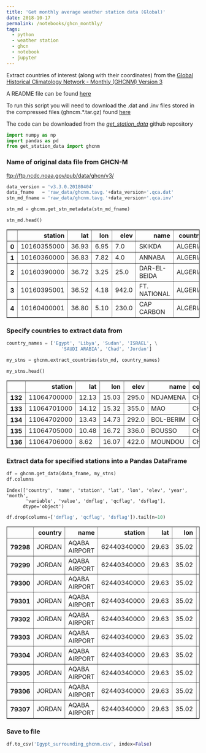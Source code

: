```yaml
---
title: 'Get monthly average weather station data (Global)'
date: 2018-10-17
permalink: /notebooks/ghcn_monthly/
tags:
  - python
  - weather station
  - ghcn
  - notebook
  - jupyter
---
```


Extract countries of interest (along with their coordinates) from the
[Global Historical Climatology Network - Monthly (GHCNM) Version 3](https://www.ncdc.noaa.gov/ghcnm/v3.php)

A README file can be found [here](ftp://ftp.ncdc.noaa.gov/pub/data/ghcn/v3/README)

To run this script you will need to download the .dat and .inv files stored in the compressed files (ghncm.*.tar.gz) found [here](ftp://ftp.ncdc.noaa.gov/pub/data/ghcn/v3/)

The code can be downloaded from the [_get_station_data_](https://github.com/scott-hosking/get_station_data) github repository

```python
import numpy as np
import pandas as pd
from get_station_data import ghcnm
```

### Name of original data file from GHCN-M
ftp://ftp.ncdc.noaa.gov/pub/data/ghcn/v3/


```python
data_version = 'v3.3.0.20180404'
data_fname   = 'raw_data/ghcnm.tavg.'+data_version+'.qca.dat'
stn_md_fname = 'raw_data/ghcnm.tavg.'+data_version+'.qca.inv'

stn_md = ghcnm.get_stn_metadata(stn_md_fname)

stn_md.head()
```




<div>
<style scoped>
    .dataframe tbody tr th:only-of-type {
        vertical-align: middle;
    }

    .dataframe tbody tr th {
        vertical-align: top;
    }

    .dataframe thead th {
        text-align: right;
    }
</style>
<table border="1" class="dataframe">
  <thead>
    <tr style="text-align: right;">
      <th></th>
      <th>station</th>
      <th>lat</th>
      <th>lon</th>
      <th>elev</th>
      <th>name</th>
      <th>country</th>
    </tr>
  </thead>
  <tbody>
    <tr>
      <th>0</th>
      <td>10160355000</td>
      <td>36.93</td>
      <td>6.95</td>
      <td>7.0</td>
      <td>SKIKDA</td>
      <td>ALGERIA</td>
    </tr>
    <tr>
      <th>1</th>
      <td>10160360000</td>
      <td>36.83</td>
      <td>7.82</td>
      <td>4.0</td>
      <td>ANNABA</td>
      <td>ALGERIA</td>
    </tr>
    <tr>
      <th>2</th>
      <td>10160390000</td>
      <td>36.72</td>
      <td>3.25</td>
      <td>25.0</td>
      <td>DAR-EL-BEIDA</td>
      <td>ALGERIA</td>
    </tr>
    <tr>
      <th>3</th>
      <td>10160395001</td>
      <td>36.52</td>
      <td>4.18</td>
      <td>942.0</td>
      <td>FT. NATIONAL</td>
      <td>ALGERIA</td>
    </tr>
    <tr>
      <th>4</th>
      <td>10160400001</td>
      <td>36.80</td>
      <td>5.10</td>
      <td>230.0</td>
      <td>CAP CARBON</td>
      <td>ALGERIA</td>
    </tr>
  </tbody>
</table>
</div>



### Specify countries to extract data from


```python
country_names = ['Egypt', 'Libya', 'Sudan', 'ISRAEL', \
                    'SAUDI ARABIA', 'Chad', 'Jordan']

my_stns = ghcnm.extract_countries(stn_md, country_names)

my_stns.head()
```




<div>
<style scoped>
    .dataframe tbody tr th:only-of-type {
        vertical-align: middle;
    }

    .dataframe tbody tr th {
        vertical-align: top;
    }

    .dataframe thead th {
        text-align: right;
    }
</style>
<table border="1" class="dataframe">
  <thead>
    <tr style="text-align: right;">
      <th></th>
      <th>station</th>
      <th>lat</th>
      <th>lon</th>
      <th>elev</th>
      <th>name</th>
      <th>country</th>
    </tr>
  </thead>
  <tbody>
    <tr>
      <th>132</th>
      <td>11064700000</td>
      <td>12.13</td>
      <td>15.03</td>
      <td>295.0</td>
      <td>NDJAMENA</td>
      <td>CHAD</td>
    </tr>
    <tr>
      <th>133</th>
      <td>11064701000</td>
      <td>14.12</td>
      <td>15.32</td>
      <td>355.0</td>
      <td>MAO</td>
      <td>CHAD</td>
    </tr>
    <tr>
      <th>134</th>
      <td>11064702000</td>
      <td>13.43</td>
      <td>14.73</td>
      <td>292.0</td>
      <td>BOL-BERIM</td>
      <td>CHAD</td>
    </tr>
    <tr>
      <th>135</th>
      <td>11064705000</td>
      <td>10.48</td>
      <td>16.72</td>
      <td>336.0</td>
      <td>BOUSSO</td>
      <td>CHAD</td>
    </tr>
    <tr>
      <th>136</th>
      <td>11064706000</td>
      <td>8.62</td>
      <td>16.07</td>
      <td>422.0</td>
      <td>MOUNDOU</td>
      <td>CHAD</td>
    </tr>
  </tbody>
</table>
</div>



### Extract data for specified stations into a Pandas DataFrame


```python
df = ghcnm.get_data(data_fname, my_stns)
df.columns
```




    Index(['country', 'name', 'station', 'lat', 'lon', 'elev', 'year', 'month',
           'variable', 'value', 'dmflag', 'qcflag', 'dsflag'],
          dtype='object')




```python
df.drop(columns=['dmflag', 'qcflag', 'dsflag']).tail(n=10)
```




<div>
<style scoped>
    .dataframe tbody tr th:only-of-type {
        vertical-align: middle;
    }

    .dataframe tbody tr th {
        vertical-align: top;
    }

    .dataframe thead th {
        text-align: right;
    }
</style>
<table border="1" class="dataframe">
  <thead>
    <tr style="text-align: right;">
      <th></th>
      <th>country</th>
      <th>name</th>
      <th>station</th>
      <th>lat</th>
      <th>lon</th>
      <th>elev</th>
      <th>year</th>
      <th>month</th>
      <th>variable</th>
      <th>value</th>
    </tr>
  </thead>
  <tbody>
    <tr>
      <th>79298</th>
      <td>JORDAN</td>
      <td>AQABA AIRPORT</td>
      <td>62440340000</td>
      <td>29.63</td>
      <td>35.02</td>
      <td>51</td>
      <td>1990</td>
      <td>3</td>
      <td>TAVG</td>
      <td>18.9</td>
    </tr>
    <tr>
      <th>79299</th>
      <td>JORDAN</td>
      <td>AQABA AIRPORT</td>
      <td>62440340000</td>
      <td>29.63</td>
      <td>35.02</td>
      <td>51</td>
      <td>1990</td>
      <td>4</td>
      <td>TAVG</td>
      <td>24.3</td>
    </tr>
    <tr>
      <th>79300</th>
      <td>JORDAN</td>
      <td>AQABA AIRPORT</td>
      <td>62440340000</td>
      <td>29.63</td>
      <td>35.02</td>
      <td>51</td>
      <td>1990</td>
      <td>5</td>
      <td>TAVG</td>
      <td>26.9</td>
    </tr>
    <tr>
      <th>79301</th>
      <td>JORDAN</td>
      <td>AQABA AIRPORT</td>
      <td>62440340000</td>
      <td>29.63</td>
      <td>35.02</td>
      <td>51</td>
      <td>1990</td>
      <td>6</td>
      <td>TAVG</td>
      <td>30.5</td>
    </tr>
    <tr>
      <th>79302</th>
      <td>JORDAN</td>
      <td>AQABA AIRPORT</td>
      <td>62440340000</td>
      <td>29.63</td>
      <td>35.02</td>
      <td>51</td>
      <td>1990</td>
      <td>7</td>
      <td>TAVG</td>
      <td>32.4</td>
    </tr>
    <tr>
      <th>79303</th>
      <td>JORDAN</td>
      <td>AQABA AIRPORT</td>
      <td>62440340000</td>
      <td>29.63</td>
      <td>35.02</td>
      <td>51</td>
      <td>1990</td>
      <td>8</td>
      <td>TAVG</td>
      <td>31.7</td>
    </tr>
    <tr>
      <th>79304</th>
      <td>JORDAN</td>
      <td>AQABA AIRPORT</td>
      <td>62440340000</td>
      <td>29.63</td>
      <td>35.02</td>
      <td>51</td>
      <td>1990</td>
      <td>9</td>
      <td>TAVG</td>
      <td>28.9</td>
    </tr>
    <tr>
      <th>79305</th>
      <td>JORDAN</td>
      <td>AQABA AIRPORT</td>
      <td>62440340000</td>
      <td>29.63</td>
      <td>35.02</td>
      <td>51</td>
      <td>1990</td>
      <td>10</td>
      <td>TAVG</td>
      <td>26.8</td>
    </tr>
    <tr>
      <th>79306</th>
      <td>JORDAN</td>
      <td>AQABA AIRPORT</td>
      <td>62440340000</td>
      <td>29.63</td>
      <td>35.02</td>
      <td>51</td>
      <td>1990</td>
      <td>11</td>
      <td>TAVG</td>
      <td>23.2</td>
    </tr>
    <tr>
      <th>79307</th>
      <td>JORDAN</td>
      <td>AQABA AIRPORT</td>
      <td>62440340000</td>
      <td>29.63</td>
      <td>35.02</td>
      <td>51</td>
      <td>1990</td>
      <td>12</td>
      <td>TAVG</td>
      <td>18.0</td>
    </tr>
  </tbody>
</table>
</div>



### Save to file


```python
df.to_csv('Egypt_surrounding_ghcnm.csv', index=False)
```
